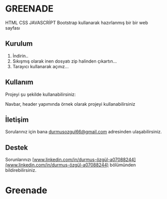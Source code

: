 # GREENADE
HTML CSS JAVASCRİPT Bootstrap kullanarak hazırlanmış bir bir web sayfası

## Kurulum

1. İndirin..
2. Sıkışmış olarak inen dosyatı zip halinden       çıkartın...
3. Tarayıcı kullanarak açınız...

## Kullanım

Projeyi şu şekilde kullanabilirsiniz:

Navbar, header yapımında örnek olarak projeyi kullanabilirsiniz

## İletişim

Sorularınız için bana [durmusozgul66@gmail.com](durmusozgul66@gmail.com) adresinden ulaşabilirsiniz.

## Destek

Sorunlarınızı [www.linkedin.com/in/durmuş-özgül-a07088244](www.linkedin.com/in/durmuş-özgül-a07088244) bölümünden bildirebilirsiniz.
# Greenade
